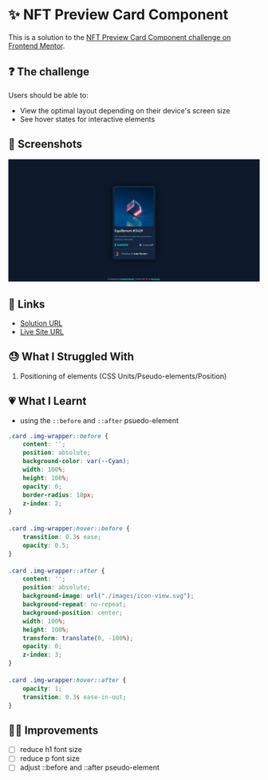 # ✨ NFT Preview Card Component

This is a solution to the [NFT Preview Card Component challenge on Frontend Mentor](https://www.frontendmentor.io/challenges/nft-preview-card-component-SbdUL_w0U).

## ❓ The challenge

Users should be able to:

- View the optimal layout depending on their device's screen size
- See hover states for interactive elements

## 📸 Screenshots

![main](./images/screenshot.png)

## 🔗 Links

- [Solution URL](https://www.frontendmentor.io/solutions/nft-preview-card-component-using-css-flexbox-HJVddKSB5)
- [Live Site URL](https://nft-preview-card-component-bfc.pages.dev/)

## 😓 What I Struggled With

1. Positioning of elements (CSS Units/Pseudo-elements/Position)

## 💗 What I Learnt
 - using the `::before` and `::after` psuedo-element
```css
.card .img-wrapper::before {
    content: '';
    position: absolute;
    background-color: var(--Cyan);
    width: 100%;
    height: 100%;
    opacity: 0;
    border-radius: 18px;
    z-index: 2;
}

.card .img-wrapper:hover::before {
    transition: 0.3s ease;
    opacity: 0.5;
}

.card .img-wrapper::after {
    content: '';
    position: absolute;
    background-image: url("./images/icon-view.svg");
    background-repeat: no-repeat;
    background-position: center;
    width: 100%;
    height: 100%;
    transform: translate(0, -100%);
    opacity: 0;
    z-index: 3;
}

.card .img-wrapper:hover::after {
    opacity: 1;
    transition: 0.3s ease-in-out;
}
```

## 💪🏼 Improvements
- [ ] reduce h1 font size
- [ ] reduce p font size
- [ ] adjust ::before and ::after pseudo-element

